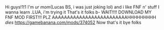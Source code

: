 Hi guys!1!1 I'm *ur mom*(Lucas BS, i was just joking lol) and i like FNF n' stuff
I wanna learn .LUA, i'm trying it 
That's it folks b- WAIT!!!! DOWNLOAD MY FNF MOD FIRST!!! PLZ AAAAAAAAAAAAAAAAAAAAAAAAAHHHHHHHHH *dies*
https://gamebanana.com/mods/374052
Now that's it bye folks
